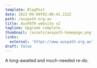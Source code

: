 ```yaml
---
template: BlogPost
date: 2022-09-09T02:06:41.132Z
path: /auspath-org-au
title: AusPATH website v2
tagline: Upgrade complete.
thumbnail: /assets/auspath-homepage.png
links:
  external: 'https://www.auspath.org.au'
draft: false
---
```

A long-awaited and much-needed re-do.
